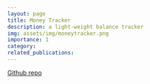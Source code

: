```yaml
---
layout: page
title: Money Tracker
description: a light-weight balance tracker
img: assets/img/moneytracker.png
importance: 1
category: 
related_publications: 
---
```


<a href="https://github.com/LeoLi1223/MoneyTracker">Github repo</a>
